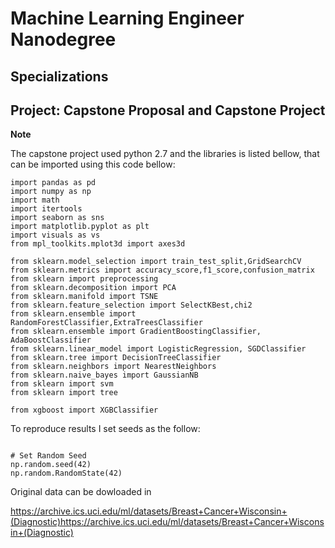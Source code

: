 # Machine Learning Engineer Nanodegree
## Specializations
## Project: Capstone Proposal and Capstone Project

**Note**

The capstone project used python 2.7 and the libraries is listed bellow, that can be imported using this code bellow:


```
import pandas as pd
import numpy as np
import math
import itertools
import seaborn as sns
import matplotlib.pyplot as plt
import visuals as vs
from mpl_toolkits.mplot3d import axes3d

from sklearn.model_selection import train_test_split,GridSearchCV
from sklearn.metrics import accuracy_score,f1_score,confusion_matrix
from sklearn import preprocessing
from sklearn.decomposition import PCA 
from sklearn.manifold import TSNE
from sklearn.feature_selection import SelectKBest,chi2
from sklearn.ensemble import RandomForestClassifier,ExtraTreesClassifier
from sklearn.ensemble import GradientBoostingClassifier, AdaBoostClassifier
from sklearn.linear_model import LogisticRegression, SGDClassifier
from sklearn.tree import DecisionTreeClassifier
from sklearn.neighbors import NearestNeighbors
from sklearn.naive_bayes import GaussianNB
from sklearn import svm
from sklearn import tree

from xgboost import XGBClassifier
```

To reproduce results I set seeds as the follow:

```

# Set Random Seed
np.random.seed(42)
np.random.RandomState(42)
```

Original data can be dowloaded in 

<https://archive.ics.uci.edu/ml/datasets/Breast+Cancer+Wisconsin+(Diagnostic)><https://archive.ics.uci.edu/ml/datasets/Breast+Cancer+Wisconsin+(Diagnostic)>

